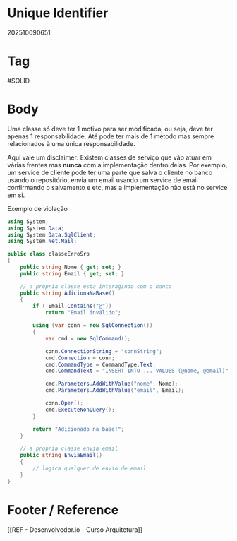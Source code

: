 # Unique Identifier
202510090651

# Tag
#SOLID

# Body
Uma classe só deve ter 1 motivo para ser modificada, ou seja, deve ter apenas 1 responsabilidade. Até pode ter mais de 1 método mas sempre relacionados à uma única responsabilidade.

Aqui vale um disclaimer: Existem classes de serviço que vão atuar em várias frentes mas **nunca** com a implementação dentro delas. Por exemplo, um service de cliente pode ter uma parte que salva o cliente no banco usando o repositório, envia um email usando um service de email confirmando o salvamento e etc, mas a implementação não está no service em si.

Exemplo de violação
```csharp
using System;
using System.Data;
using System.Data.SqlClient;
using System.Net.Mail;

public class classeErroSrp
{
    public string Nome { get; set; }
    public string Email { get; set; }

	// a propria classe esta interagindo com o banco
    public string AdicionaNaBase()
    {
        if (!Email.Contains("@"))
            return "Email inválido";

        using (var conn = new SqlConnection())
        {
            var cmd = new SqlCommand();

            conn.ConnectionString = "connString";
            cmd.Connection = conn;
            cmd.CommandType = CommandType.Text;
            cmd.CommandText = "INSERT INTO ... VALUES (@nome, @email)";

            cmd.Parameters.AddWithValue("nome", Nome);
            cmd.Parameters.AddWithValue("email", Email);

            conn.Open();
            cmd.ExecuteNonQuery();
        }

        return "Adicionado na base!";
    }
    
    // a propria classe envia email
    public string EnviaEmail()
    {
	    // logica qualquer de envio de email
    }
}
```

# Footer / Reference
[[REF - Desenvolvedor.io - Curso Arquitetura]]